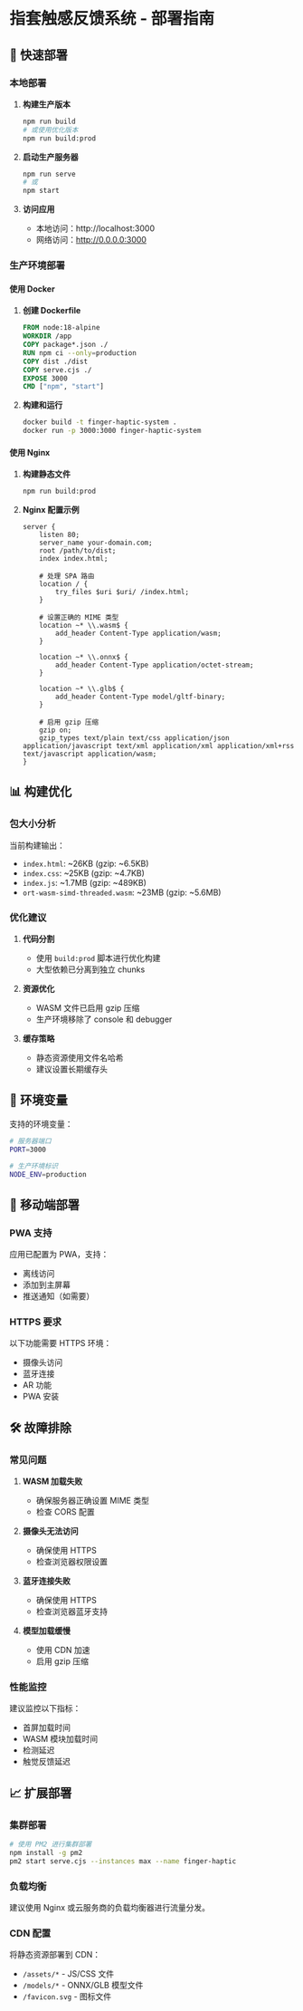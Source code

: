 # 指套触感反馈系统 - 部署指南

## 🚀 快速部署

### 本地部署

1. **构建生产版本**
   ```bash
   npm run build
   # 或使用优化版本
   npm run build:prod
   ```

2. **启动生产服务器**
   ```bash
   npm run serve
   # 或
   npm start
   ```

3. **访问应用**
   - 本地访问：http://localhost:3000
   - 网络访问：http://0.0.0.0:3000

### 生产环境部署

#### 使用 Docker

1. **创建 Dockerfile**
   ```dockerfile
   FROM node:18-alpine
   WORKDIR /app
   COPY package*.json ./
   RUN npm ci --only=production
   COPY dist ./dist
   COPY serve.cjs ./
   EXPOSE 3000
   CMD ["npm", "start"]
   ```

2. **构建和运行**
   ```bash
   docker build -t finger-haptic-system .
   docker run -p 3000:3000 finger-haptic-system
   ```

#### 使用 Nginx

1. **构建静态文件**
   ```bash
   npm run build:prod
   ```

2. **Nginx 配置示例**
   ```nginx
   server {
       listen 80;
       server_name your-domain.com;
       root /path/to/dist;
       index index.html;

       # 处理 SPA 路由
       location / {
           try_files $uri $uri/ /index.html;
       }

       # 设置正确的 MIME 类型
       location ~* \\.wasm$ {
           add_header Content-Type application/wasm;
       }

       location ~* \\.onnx$ {
           add_header Content-Type application/octet-stream;
       }

       location ~* \\.glb$ {
           add_header Content-Type model/gltf-binary;
       }

       # 启用 gzip 压缩
       gzip on;
       gzip_types text/plain text/css application/json application/javascript text/xml application/xml application/xml+rss text/javascript application/wasm;
   }
   ```

## 📊 构建优化

### 包大小分析

当前构建输出：
- `index.html`: ~26KB (gzip: ~6.5KB)
- `index.css`: ~25KB (gzip: ~4.7KB)
- `index.js`: ~1.7MB (gzip: ~489KB)
- `ort-wasm-simd-threaded.wasm`: ~23MB (gzip: ~5.6MB)

### 优化建议

1. **代码分割**
   - 使用 `build:prod` 脚本进行优化构建
   - 大型依赖已分离到独立 chunks

2. **资源优化**
   - WASM 文件已启用 gzip 压缩
   - 生产环境移除了 console 和 debugger

3. **缓存策略**
   - 静态资源使用文件名哈希
   - 建议设置长期缓存头

## 🔧 环境变量

支持的环境变量：

```bash
# 服务器端口
PORT=3000

# 生产环境标识
NODE_ENV=production
```

## 📱 移动端部署

### PWA 支持

应用已配置为 PWA，支持：
- 离线访问
- 添加到主屏幕
- 推送通知（如需要）

### HTTPS 要求

以下功能需要 HTTPS 环境：
- 摄像头访问
- 蓝牙连接
- AR 功能
- PWA 安装

## 🛠️ 故障排除

### 常见问题

1. **WASM 加载失败**
   - 确保服务器正确设置 MIME 类型
   - 检查 CORS 配置

2. **摄像头无法访问**
   - 确保使用 HTTPS
   - 检查浏览器权限设置

3. **蓝牙连接失败**
   - 确保使用 HTTPS
   - 检查浏览器蓝牙支持

4. **模型加载缓慢**
   - 使用 CDN 加速
   - 启用 gzip 压缩

### 性能监控

建议监控以下指标：
- 首屏加载时间
- WASM 模块加载时间
- 检测延迟
- 触觉反馈延迟

## 📈 扩展部署

### 集群部署

```bash
# 使用 PM2 进行集群部署
npm install -g pm2
pm2 start serve.cjs --instances max --name finger-haptic
```

### 负载均衡

建议使用 Nginx 或云服务商的负载均衡器进行流量分发。

### CDN 配置

将静态资源部署到 CDN：
- `/assets/*` - JS/CSS 文件
- `/models/*` - ONNX/GLB 模型文件
- `/favicon.svg` - 图标文件
